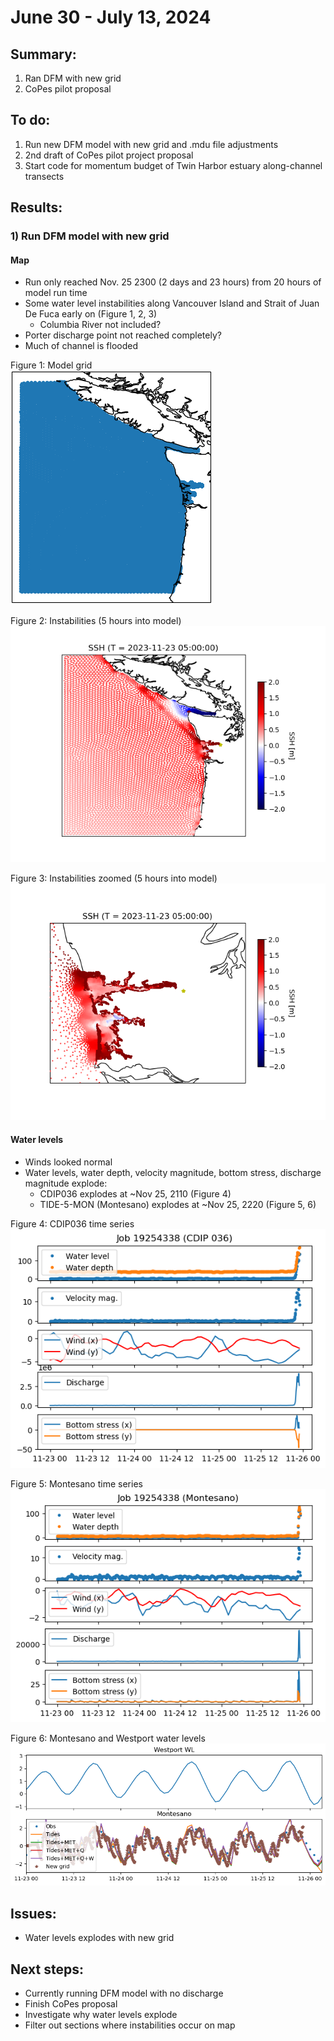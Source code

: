 # June 30 - July 13, 2024

## Summary:
1) Ran DFM with new grid<br>
2) CoPes pilot proposal<br>

## To do:
1) Run new DFM model with new grid and .mdu file adjustments<br>
2) 2nd draft of CoPes pilot project proposal<br>
3) Start code for momentum budget of Twin Harbor estuary along-channel transects<br>

## Results:
### 1) Run DFM model with new grid
#### Map
- Run only reached Nov. 25 2300 (2 days and 23 hours) from 20 hours of model run time
- Some water level instabilities along Vancouver Island and Strait of Juan De Fuca early on (Figure 1, 2, 3)
	- Columbia River not included?
- Porter discharge point not reached completely?
- Much of channel is flooded

Figure 1: Model grid<br>
![Model grid](../Figures/071124meeting/newgrid.png)

Figure 2: Instabilities (5 hours into model)<br>
![Instabilities](../Figures/071124meeting/Job19254338_map.png)

Figure 3: Instabilities zoomed (5 hours into model)<br>
![Instabilities zoomed](../Figures/071124meeting/Job19254338_zoomedmap.png)

#### Water levels
- Winds looked normal
- Water levels, water depth, velocity magnitude, bottom stress, discharge magnitude explode:
	- CDIP036 explodes at ~Nov 25, 2110 (Figure 4)
	- TIDE-5-MON (Montesano) explodes at ~Nov 25, 2220 (Figure 5, 6)

Figure 4: CDIP036 time series<br>
![Instabilities zoomed](../Figures/071124meeting/Job19254338_cdip036.png)

Figure 5: Montesano time series<br>
![Instabilities zoomed](../Figures/071124meeting/Job19254338_montesano.png)

Figure 6: Montesano and Westport water levels<br>
![Instabilities zoomed](../Figures/071124meeting/newgrid_Montesano_wl.png)

## Issues:
- Water levels explodes with new grid

## Next steps:
- Currently running DFM model with no discharge
- Finish CoPes proposal
- Investigate why water levels explode
- Filter out sections where instabilities occur on map
